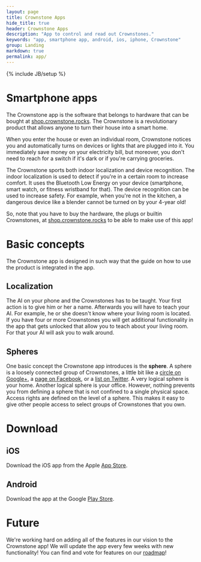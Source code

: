 ```yaml
---
layout: page
title: Crownstone Apps
hide_title: true
header: Crownstone Apps
description: "App to control and read out Crownstones."
keywords: "app, smartphone app, android, ios, iphone, Crownstone"
group: Landing
markdown: true
permalink: app/
---
```

{% include JB/setup %}

# Smartphone apps

The Crownstone app is the software that belongs to hardware that can be bought at 
[shop.crownstone.rocks](https://shop.crownstone.rocks). 
The Crownstone is a revolutionary product that allows anyone to turn their house into a smart home. 

When you enter the house or even an individual room, Crownstone notices you and automatically turns on devices or lights that are plugged into it. You immediately save money on your electricity bill, but moreover, you don't need to reach for a switch if it's dark or if you're carrying groceries.

The Crownstone sports both indoor localization and device recognition. The indoor localization is used to detect if you're in a certain room to increase comfort. It uses the Bluetooth Low Energy on your device (smartphone, smart watch, or fitness wristband for that). The device recognition can be used to increase safety. For example, when you're not in the kitchen, a dangerous device like a blender cannot be turned on by your 4-year old!

So, note that you have to buy the hardware, the plugs or builtin Crownstones, at 
[shop.crownstone.rocks](https://shop.crownstone.rocks) 
to be able to make use of this app!

# Basic concepts

The Crownstone app is designed in such way that the guide on how to use the product is integrated in the app. 

## Localization

The AI on your phone and the Crownstones has to be taught. Your first action is to give him or her a name. Afterwards you will have to teach your AI. For example, he or she doesn't know where your living room is located. If you have four or more Crownstones you will get additional functionality in the app that gets unlocked that allow you to teach about your living room. For that your AI will ask you to walk around.

## Spheres

One basic concept the Crownstone app introduces is the **sphere**. A sphere is a loosely connected group of Crownstones, a little bit like a 
[circle on Google+](https://support.google.com/plus/answer/6320407?hl=en), 
a 
[page on Facebook](https://www.facebook.com/help/104002523024878), 
or a 
[list on Twitter](https://support.twitter.com/articles/76460). 
A very logical sphere is your home. Another logical sphere is your office. However, nothing prevents you from defining a sphere that is not confined to a single physical space. Access rights are defined on the level of a sphere. This makes it easy to give other people access to select groups of Crownstones that you own.

# Download

## iOS

Download the iOS app from the Apple
[App Store](https://itunes.apple.com/us/app/crownstone/id1136616106?mt=8).

## Android

Download the app at the Google 
[Play Store](https://play.google.com/store/apps/details?id=rocks.crownstone.consumerapp).

# Future

We're working hard on adding all of the features in our vision to the Crownstone app! We will update the app every few weeks with new functionality! You can find and vote for features on our 
[roadmap](https://trello.com/b/6rUcIt62/crownstone-transparent-product-roadmap)!



